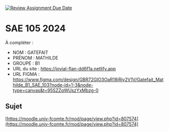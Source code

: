 [![Review Assignment Due Date](https://classroom.github.com/assets/deadline-readme-button-22041afd0340ce965d47ae6ef1cefeee28c7c493a6346c4f15d667ab976d596c.svg)](https://classroom.github.com/a/DNce7fkr)
# SAE 105 2024

À compléter :

- NOM : GATEFAIT
- PRÉNOM : MATHILDE
- GROUPE : B1
- URL du site : https://jovial-flan-dd6f1a.netlify.app 
- URL FIGMA : https://www.figma.com/design/GBR72GlO3OaR18jRiy2V1V/Gatefait_Mathilde_B1_SAE_103?node-id=1-3&node-type=canvas&t=95SZZqWUszYxMbzg-0 

## Sujet

[https://moodle.univ-fcomte.fr/mod/page/view.php?id=807574](https://moodle.univ-fcomte.fr/mod/page/view.php?id=807574)
